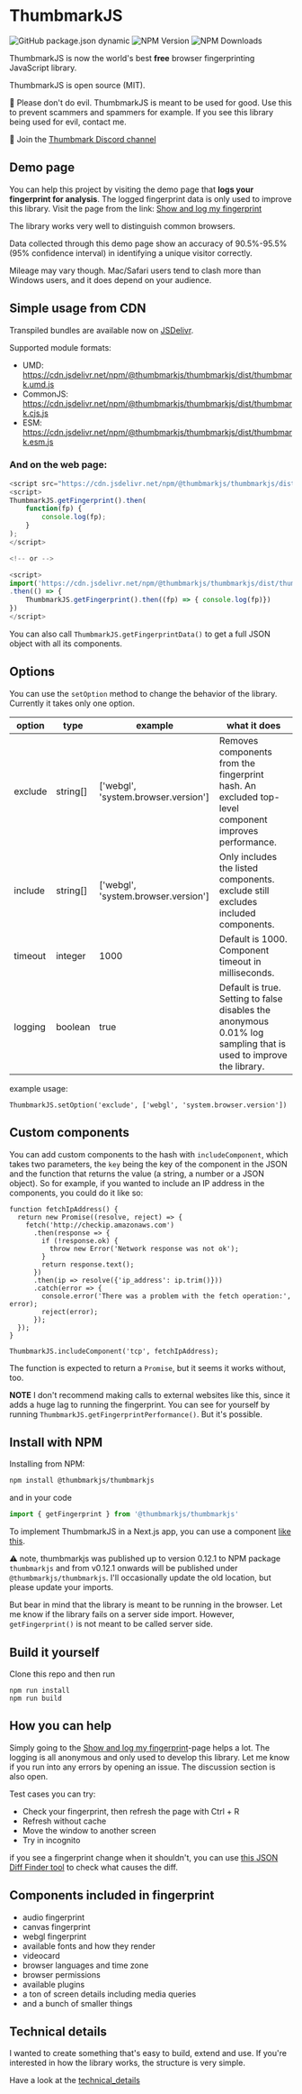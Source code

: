 # ThumbmarkJS
![GitHub package.json dynamic](https://img.shields.io/github/package-json/version/ilkkapeltola/thumbmarkjs)
![NPM Version](https://img.shields.io/npm/v/@thumbmarkjs/thumbmarkjs)
![NPM Downloads](https://img.shields.io/npm/dm/%40thumbmarkjs%2Fthumbmarkjs)


ThumbmarkJS is now the world's best **free** browser fingerprinting JavaScript library.

ThumbmarkJS is open source (MIT).

🙏 Please don't do evil. ThumbmarkJS is meant to be used for good. Use this to prevent scammers and spammers for example. If you see this library being used for evil, contact me.

🕺 Join the [Thumbmark Discord channel](https://discord.gg/PAqxQ3TnDA)

## Demo page

You can help this project by visiting the demo page that **logs your fingerprint for analysis**. The logged fingerprint data is only used to improve this library. Visit the page from the link: [Show and log my fingerprint](https://www.thumbmarkjs.com/)

The library works very well to distinguish common browsers.

Data collected through this demo page show an accuracy of 90.5%-95.5% (95% confidence interval) in identifying a unique visitor correctly.

Mileage may vary though. Mac/Safari users tend to clash more than Windows users, and it does depend on your audience.

## Simple usage from CDN

Transpiled bundles are available now on [JSDelivr](https://www.jsdelivr.com/).

Supported module formats:
- UMD: https://cdn.jsdelivr.net/npm/@thumbmarkjs/thumbmarkjs/dist/thumbmark.umd.js
- CommonJS: https://cdn.jsdelivr.net/npm/@thumbmarkjs/thumbmarkjs/dist/thumbmark.cjs.js
- ESM: https://cdn.jsdelivr.net/npm/@thumbmarkjs/thumbmarkjs/dist/thumbmark.esm.js

### And on the web page:

```javascript
<script src="https://cdn.jsdelivr.net/npm/@thumbmarkjs/thumbmarkjs/dist/thumbmark.umd.js"></script>
<script>
ThumbmarkJS.getFingerprint().then(
    function(fp) {
        console.log(fp);
    }
);
</script>

<!-- or -->

<script>
import('https://cdn.jsdelivr.net/npm/@thumbmarkjs/thumbmarkjs/dist/thumbmark.umd.js')
.then(() => {
    ThumbmarkJS.getFingerprint().then((fp) => { console.log(fp)})
})
</script>

```

You can also call `ThumbmarkJS.getFingerprintData()` to get a full JSON object with all its components.

## Options

You can use the `setOption` method to change the behavior of the library. Currently it takes only one option.

|  option |     type |                             example | what it does |
| - | - | - | - |
| exclude | string[] | ['webgl', 'system.browser.version'] | Removes components from the fingerprint hash. An excluded top-level component improves performance. |
| include | string[] | ['webgl', 'system.browser.version'] | Only includes the listed components. exclude still excludes included components. |
| timeout | integer | 1000 | Default is 1000. Component timeout in milliseconds.
| logging | boolean | true | Default is true. Setting to false disables the anonymous 0.01% log sampling that is used to improve the library. |

example usage:

```
ThumbmarkJS.setOption('exclude', ['webgl', 'system.browser.version'])
```

## Custom components

You can add custom components to the hash with `includeComponent`, which takes two parameters, the `key` being the key of the component in the JSON and the function that returns the value (a string, a number or a JSON object). So for example, if you wanted to include an IP address in the components, you could do it like so:

```
function fetchIpAddress() {
  return new Promise((resolve, reject) => {
    fetch('http://checkip.amazonaws.com')
      .then(response => {
        if (!response.ok) {
          throw new Error('Network response was not ok');
        }
        return response.text();
      })
      .then(ip => resolve({'ip_address': ip.trim()}))
      .catch(error => {
        console.error('There was a problem with the fetch operation:', error);
        reject(error);
      });
  });
}

ThumbmarkJS.includeComponent('tcp', fetchIpAddress);
```

The function is expected to return a `Promise`, but it seems it works without, too.

**NOTE** I don't recommend making calls to external websites like this, since it adds a huge lag to running the fingerprint. You can see for yourself by running `ThumbmarkJS.getFingerprintPerformance()`. But it's possible.

## Install with NPM

Installing from NPM:

```bash
npm install @thumbmarkjs/thumbmarkjs
```

and in your code

```javascript
import { getFingerprint } from '@thumbmarkjs/thumbmarkjs'
```

To implement ThumbmarkJS in a Next.js app, you can use a component [like this](examples/nextjs.tsx).

:warning: note, thumbmarkjs was published up to version 0.12.1 to NPM package `thumbmarkjs` and from v0.12.1 onwards will be published under `@thumbmarkjs/thumbmarkjs`. I'll occasionally update the old location, but please update your imports.

But bear in mind that the library is meant to be running in the browser. Let me know if the library fails on a server side import. However, `getFingerprint()` is not meant to be called server side.

## Build it yourself

Clone this repo and then run

```
npm run install
npm run build
```

## How you can help

Simply going to the [Show and log my fingerprint](https://www.thumbmarkjs.com/)-page helps a lot. The logging is all anonymous and only used to develop this library. Let me know if you run into any errors by opening an issue. The discussion section is also open.

Test cases you can try:
- Check your fingerprint, then refresh the page with Ctrl + R
- Refresh without cache
- Move the window to another screen
- Try in incognito

if you see a fingerprint change when it shouldn't, you can use [this JSON Diff Finder tool](https://url-decode.com/tool/json-diff) to check what causes the diff.

## Components included in fingerprint
- audio fingerprint
- canvas fingerprint
- webgl fingerprint
- available fonts and how they render
- videocard
- browser languages and time zone
- browser permissions
- available plugins
- a ton of screen details including media queries
- and a bunch of smaller things

## Technical details

I wanted to create something that's easy to build, extend and use. If you're interested in how the library works, the structure is very simple.

Have a look at the [technical_details](technical_details.md)
